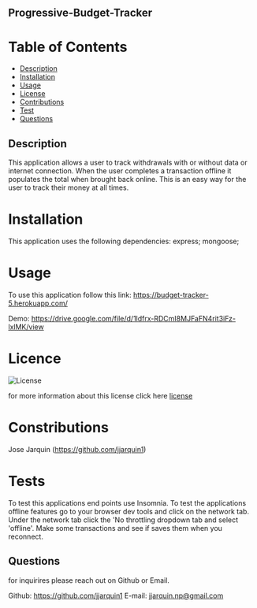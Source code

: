## Progressive-Budget-Tracker
  
  # Table of Contents 
  * [Description](#description)
  * [Installation](#installation)
  * [Usage](#usage)
  * [License](#license)
  * [Contributions](#contributions)
  * [Test](#tests)
  * [Questions](#questions)

  ## Description
  This application allows a user to track withdrawals with or without data or internet connection. When the user completes a transaction offline it populates the total when brought back online. This is an easy way for the user to track their money at all times. 
  
  # Installation
  This application uses the following dependencies: express; mongoose;
  
  # Usage 
  To use this application follow this link: https://budget-tracker-5.herokuapp.com/

  Demo: https://drive.google.com/file/d/1ldfrx-RDCmI8MJFaFN4rit3iFz-lxlMK/view
  
  # Licence
  ![License](https://img.shields.io/badge/License-ISC-blue.svg)
  
  for more information about this license click here [license](https://opensource.org/licenses/ISC)
  
  # Constributions
  Jose Jarquin (https://github.com/jjarquin1)
 
  # Tests
  To test this applications end points use Insomnia. To test the applications offline features go to your browser dev tools and click on the network tab. Under the network tab click the 'No throttling dropdown tab and select 'offline'. Make some transactions and see if saves them when you reconnect. 
  
  ## Questions
  for inquirires please reach out on Github or Email. 
     
  Github: https://github.com/jjarquin1
  E-mail: jjarquin.np@gmail.com